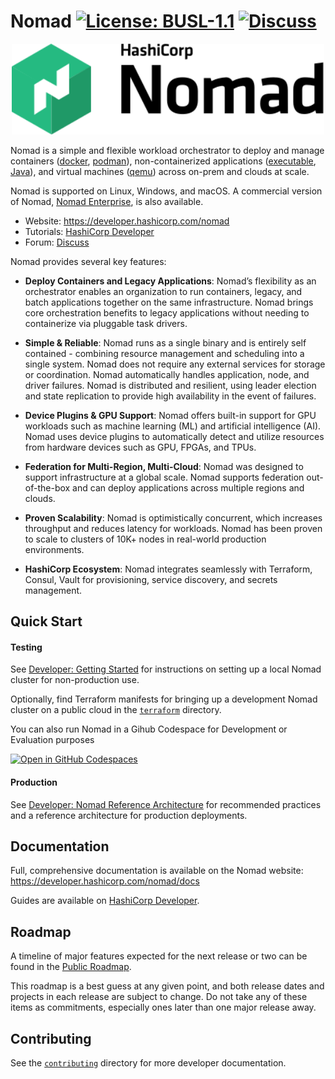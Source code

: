 Nomad
[![License: BUSL-1.1](https://img.shields.io/badge/License-BUSL--1.1-yellow.svg)](LICENSE)
[![Discuss](https://img.shields.io/badge/discuss-nomad-00BC7F?style=flat)](https://discuss.hashicorp.com/c/nomad)
===

<p align="center" style="text-align:center;">
  <a href="https://developer.hashicorp.com/nomad">
    <img alt="HashiCorp Nomad logo" src="website/public/img/logo-hashicorp.svg" width="500" />
  </a>
</p>

Nomad is a simple and flexible workload orchestrator to deploy and manage containers ([docker](https://developer.hashicorp.com/nomad/docs/deploy/task-driver/docker), [podman](https://developer.hashicorp.com/nomad/plugins/drivers/podman)), non-containerized applications ([executable](https://developer.hashicorp.com/nomad/docs/deploy/task-driver/exec), [Java](https://developer.hashicorp.com/nomad/docs/deploy/task-driver/java)), and virtual machines ([qemu](https://developer.hashicorp.com/nomad/docs/deploy/task-driver/qemu)) across on-prem and clouds at scale.

Nomad is supported on Linux, Windows, and macOS. A commercial version of Nomad, [Nomad Enterprise](https://developer.hashicorp.com/nomad/docs/enterprise), is also available.

* Website: https://developer.hashicorp.com/nomad
* Tutorials: [HashiCorp Developer](https://developer.hashicorp.com/nomad/tutorials)
* Forum: [Discuss](https://discuss.hashicorp.com/c/nomad)

Nomad provides several key features:

* **Deploy Containers and Legacy Applications**: Nomad’s flexibility as an orchestrator enables an organization to run containers, legacy, and batch applications together on the same infrastructure.  Nomad brings core orchestration benefits to legacy applications without needing to containerize via pluggable task drivers.

* **Simple & Reliable**:  Nomad runs as a single binary and is entirely self contained - combining resource management and scheduling into a single system.  Nomad does not require any external services for storage or coordination.  Nomad automatically handles application, node, and driver failures.  Nomad is distributed and resilient, using leader election and state replication to provide high availability in the event of failures.

* **Device Plugins & GPU Support**: Nomad offers built-in support for GPU workloads such as machine learning (ML) and artificial intelligence (AI).  Nomad uses device plugins to automatically detect and utilize resources from hardware devices such as GPU, FPGAs, and TPUs.

* **Federation for Multi-Region, Multi-Cloud**: Nomad was designed to support infrastructure at a global scale.  Nomad supports federation out-of-the-box and can deploy applications across multiple regions and clouds.

* **Proven Scalability**: Nomad is optimistically concurrent, which increases throughput and reduces latency for workloads.  Nomad has been proven to scale to clusters of 10K+ nodes in real-world production environments.

* **HashiCorp Ecosystem**: Nomad integrates seamlessly with Terraform, Consul, Vault for provisioning, service discovery, and secrets management.

Quick Start
---

#### Testing
See [Developer: Getting Started](https://developer.hashicorp.com/nomad/tutorials/get-started) for instructions on setting up a local Nomad cluster for non-production use.

Optionally, find Terraform manifests for bringing up a development Nomad cluster on a public cloud in the [`terraform`](terraform/) directory.

You can also run Nomad in a Gihub Codespace for Development or Evaluation purposes

[![Open in GitHub Codespaces](https://github.com/codespaces/badge.svg)](https://codespaces.new/hashicorp/nomad?quickstart=1)

#### Production
See [Developer: Nomad Reference Architecture](https://developer.hashicorp.com/nomad/tutorials/enterprise/production-reference-architecture-vm-with-consul) for recommended practices and a reference architecture for production deployments.

Documentation
---
Full, comprehensive documentation is available on the Nomad website: https://developer.hashicorp.com/nomad/docs

Guides are available on [HashiCorp Developer](https://developer.hashicorp.com/nomad/tutorials).

Roadmap
---

A timeline of major features expected for the next release or two can be found in the [Public Roadmap](https://github.com/orgs/hashicorp/projects/202/views/1).

This roadmap is a best guess at any given point, and both release dates and projects in each release are subject to change. Do not take any of these items as commitments, especially ones later than one major release away.

Contributing
--------------------
See the [`contributing`](contributing/) directory for more developer documentation.
